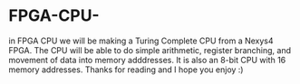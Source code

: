 # FPGA-CPU-
in FPGA CPU we will be making a Turing Complete CPU from a Nexys4 FPGA. 
The CPU will be able to do simple arithmetic, register branching, and movement of data into memory adddresses. 
It is also an 8-bit CPU with 16 memory addresses. Thanks for reading and I hope you enjoy :)
